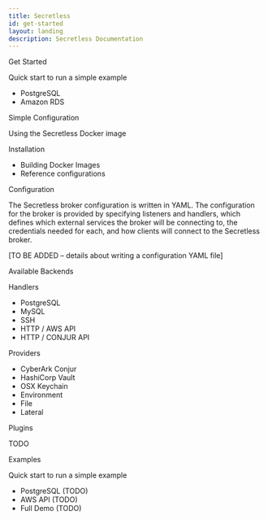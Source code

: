 ```yaml
---
title: Secretless
id: get-started
layout: landing
description: Secretless Documentation
---
```

<div class="col-md-9 docs" id="docs-get-started">
  <p class="card-heading">Get Started</p>
  <div class="docs-getstarted-info">
    <p>Quick start to run a simple example</p>
      <ul>
        <li>PostgreSQL</li>
        <li>Amazon RDS</li>
      </ul>
    <p>Simple Configuration</p>
    <p>Using the Secretless Docker image</p>
  </div>

  <div class="card installation">
    <p class="card-heading">Installation</p>
    <div class="docs-installation-info">
      <ul>
        <li>Building Docker Images</li>
        <li>Reference configurations</li>
      </ul>
    </div>
  </div>

  <div class="card configuration">
    <p class="card-heading">Configuration</p>
    <div class="docs-configuration-info">
    <p>The Secretless broker configuration is written in YAML. The configuration for the broker is provided by specifying listeners and handlers, which defines which external services the broker will be connecting to, the credentials needed for each, and how clients will connect to the Secretless broker.</p>
    <p>[TO BE ADDED – details about writing a configuration YAML file]</p>
    </div>
  </div>

  <div class="card backends">
    <p class="card-heading">Available Backends</p>
    <div class="docs-installation-info">
      <p>Handlers</p>
      <ul>
        <li>PostgreSQL</li>
        <li>MySQL</li>
        <li>SSH</li>
        <li>HTTP / AWS API</li>
        <li>HTTP / CONJUR API</li>
      </ul>
      <p>Providers</p>
      <ul>
        <li>CyberArk Conjur</li>
        <li>HashiCorp Vault</li>
        <li>OSX Keychain</li>
        <li>Environment</li>
        <li>File</li>
        <li>Lateral</li>
      </ul>
    </div>
  </div>


  <div class="card plugins" id="plugins">
    <p class="card-heading">Plugins</p>
    <div class="docs-plugins-info">
      <p>TODO</p>
    </div>
  </div>

  <div class="card examples" id="examples">
    <p class="card-heading">Examples</p>
    <div class="docs-examples-info">
      <p>Quick start to run a simple example</p>
        <ul>
          <li>PostgreSQL (TODO)</li>
          <li>AWS API (TODO)</li>
          <li>Full Demo (TODO)</li>
        </ul>
    </div>
  </div>
  </div>

